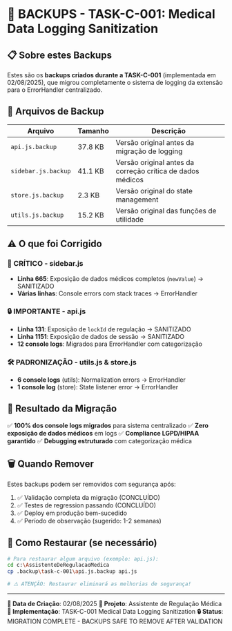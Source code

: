 # 🏥 BACKUPS - TASK-C-001: Medical Data Logging Sanitization

## 📋 **Sobre estes Backups**

Estes são os **backups criados durante a TASK-C-001** (implementada em 02/08/2025), que migrou completamente o sistema de logging da extensão para o ErrorHandler centralizado.

## 📁 **Arquivos de Backup**

| Arquivo             | Tamanho | Descrição                                                  |
| ------------------- | ------- | ---------------------------------------------------------- |
| `api.js.backup`     | 37.8 KB | Versão original antes da migração de logging               |
| `sidebar.js.backup` | 41.1 KB | Versão original antes da correção crítica de dados médicos |
| `store.js.backup`   | 2.3 KB  | Versão original do state management                        |
| `utils.js.backup`   | 15.2 KB | Versão original das funções de utilidade                   |

## ⚠️ **O que foi Corrigido**

### **🚨 CRÍTICO - sidebar.js**

- **Linha 665**: Exposição de dados médicos completos (`newValue`) → SANITIZADO
- **Várias linhas**: Console errors com stack traces → ErrorHandler

### **🔒 IMPORTANTE - api.js**

- **Linha 131**: Exposição de `lockId` de regulação → SANITIZADO
- **Linha 1151**: Exposição de dados de sessão → SANITIZADO
- **12 console logs**: Migrados para ErrorHandler com categorização

### **🛠️ PADRONIZAÇÃO - utils.js & store.js**

- **6 console logs** (utils): Normalization errors → ErrorHandler
- **1 console log** (store): State listener error → ErrorHandler

## 🎯 **Resultado da Migração**

✅ **100% dos console logs migrados** para sistema centralizado
✅ **Zero exposição de dados médicos** em logs
✅ **Compliance LGPD/HIPAA garantido**
✅ **Debugging estruturado** com categorização médica

## 🗑️ **Quando Remover**

Estes backups podem ser removidos com segurança após:

1. ✅ Validação completa da migração (CONCLUÍDO)
2. ✅ Testes de regression passando (CONCLUÍDO)
3. ✅ Deploy em produção bem-sucedido
4. ✅ Período de observação (sugerido: 1-2 semanas)

## 🔧 **Como Restaurar (se necessário)**

```bash
# Para restaurar algum arquivo (exemplo: api.js):
cd c:\AssistenteDeRegulacaoMedica
cp .backup\task-c-001\api.js.backup api.js

# ⚠️ ATENÇÃO: Restaurar eliminará as melhorias de segurança!
```

---

**📅 Data de Criação**: 02/08/2025
**🏥 Projeto**: Assistente de Regulação Médica
**👤 Implementação**: TASK-C-001 Medical Data Logging Sanitization
**🔒 Status**: MIGRATION COMPLETE - BACKUPS SAFE TO REMOVE AFTER VALIDATION
